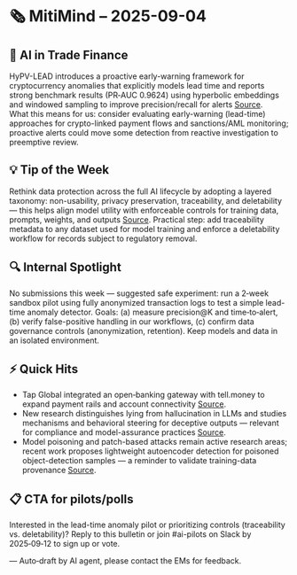 # 🗞️ MitiMind – 2025-09-04

## 🚀 AI in Trade Finance
HyPV-LEAD introduces a proactive early-warning framework for cryptocurrency anomalies that explicitly models lead time and reports strong benchmark results (PR‑AUC 0.9624) using hyperbolic embeddings and windowed sampling to improve precision/recall for alerts [Source](https://arxiv.org/abs/2509.03260).  
What this means for us: consider evaluating early-warning (lead-time) approaches for crypto-linked payment flows and sanctions/AML monitoring; proactive alerts could move some detection from reactive investigation to preemptive review.

## 💡 Tip of the Week
Rethink data protection across the full AI lifecycle by adopting a layered taxonomy: non-usability, privacy preservation, traceability, and deletability — this helps align model utility with enforceable controls for training data, prompts, weights, and outputs [Source](https://arxiv.org/abs/2507.03034). Practical step: add traceability metadata to any dataset used for model training and enforce a deletability workflow for records subject to regulatory removal.

## 🔍 Internal Spotlight
No submissions this week — suggested safe experiment: run a 2‑week sandbox pilot using fully anonymized transaction logs to test a simple lead-time anomaly detector. Goals: (a) measure precision@K and time‑to‑alert, (b) verify false-positive handling in our workflows, (c) confirm data governance controls (anonymization, retention). Keep models and data in an isolated environment.

## ⚡ Quick Hits
- Tap Global integrated an open‑banking gateway with tell.money to expand payment rails and account connectivity [Source](https://www.finextra.com/pressarticle/106917/tap-global-implements-open-banking-gateway-with-tellmoney?utm_medium=rssfinextra&utm_source=finextrafeed).  
- New research distinguishes lying from hallucination in LLMs and studies mechanisms and behavioral steering for deceptive outputs — relevant for compliance and model-assurance practices [Source](https://arxiv.org/abs/2509.03518).  
- Model poisoning and patch-based attacks remain active research areas; recent work proposes lightweight autoencoder detection for poisoned object-detection samples — a reminder to validate training-data provenance [Source](https://arxiv.org/abs/2509.03179).

## 📋 CTA for pilots/polls
Interested in the lead-time anomaly pilot or prioritizing controls (traceability vs. deletability)? Reply to this bulletin or join #ai-pilots on Slack by 2025‑09‑12 to sign up or vote.

— Auto‑draft by AI agent, please contact the EMs for feedback.
